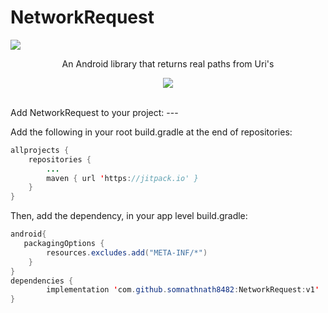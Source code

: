 # NetworkRequest 
[![](https://jitpack.io/v/somnathnath8482/NetworkRequest.svg)](https://jitpack.io/#somnathnath8482/NetworkRequest)

<p align="center">An Android library that returns real paths from Uri's</p>

<p align="center"><img src="https://www.globalsign.com/application/files/3916/0397/8810/iStock-833750208.png"></p>

</br>
Add NetworkRequest to your project:
---

Add the following in your root build.gradle at the end of repositories:

```java
allprojects {
    repositories {
        ...
        maven { url 'https://jitpack.io' }
    }
}
```
    
Then, add the dependency, in your app level build.gradle:

```java
android{
   packagingOptions {
        resources.excludes.add("META-INF/*")
    }
}
dependencies {
        implementation 'com.github.somnathnath8482:NetworkRequest:v1'
}
```
    
